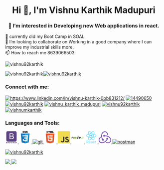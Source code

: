 <h1 align="center">Hi 👋, I'm Vishnu Karthik Madupuri</h1>
<h3 align="center">👀 I’m interested in Developing new Web applications in react.</h3>
🌱 currently did my Boot Camp in SOAL <br/>💞️ I’m looking to collaborate on Working in a good company where I can improve my industrial skills more.<br/>
📫 How to reach me 8639066503.

<p align="left"> <img src="https://komarev.com/ghpvc/?username=vishnu92karthik&label=Profile%20views&color=0e75b6&style=flat" alt="vishnu92karthik" /> </p>
<p><img align="left" src="https://github-readme-stats.vercel.app/api/top-langs?username=vishnu92karthik&show_icons=true&locale=en&layout=compact&show_icons=true&theme=solarized-light" alt="vishnu92karthik" /></p> 
<p align="left"> <a href="https://github.com/ryo-ma/github-profile-trophy"><img src="https://github-profile-trophy.vercel.app/?username=vishnu92karthik&show_icons=true&theme=radical" alt="vishnu92karthik"/></a> </p>

<h3 align="left">Connect with me:</h3>
<p align="left">
<a href="https://linkedin.com/in/https://www.linkedin.com/in/vishnu-karthik-0bb831212/" target="blank"><img align="center" src="https://raw.githubusercontent.com/rahuldkjain/github-profile-readme-generator/master/src/images/icons/Social/linked-in-alt.svg" alt="https://www.linkedin.com/in/vishnu-karthik-0bb831212/" height="30" width="40" /></a>
<a href="https://stackoverflow.com/users/14490650" target="blank"><img align="center" src="https://raw.githubusercontent.com/rahuldkjain/github-profile-readme-generator/master/src/images/icons/Social/stack-overflow.svg" alt="14490650" height="30" width="40" /></a>
<a href="https://codesandbox.com/vishnu92karthik" target="blank"><img align="center" src="https://cdn.jsdelivr.net/npm/simple-icons@3.0.1/icons/codesandbox.svg" alt="vishnu92karthik" height="30" width="40" /></a>
<a href="https://instagram.com/vishnu_karthik_madupuri" target="blank"><img align="center" src="https://raw.githubusercontent.com/rahuldkjain/github-profile-readme-generator/master/src/images/icons/Social/instagram.svg" alt="vishnu_karthik_madupuri" height="30" width="40" /></a>
<a href="https://www.leetcode.com/vishnu92karthik" target="blank"><img align="center" src="https://raw.githubusercontent.com/rahuldkjain/github-profile-readme-generator/master/src/images/icons/Social/leet-code.svg" alt="vishnu92karthik" height="30" width="40" /></a>
  <a href="https://www.hackerrank.com/vishnumkarthik" target="blank"><img align="center" src="https://raw.githubusercontent.com/rahuldkjain/github-profile-readme-generator/master/src/images/icons/Social/hackerrank.svg" alt="vishnumkarthik" height="30" width="40" /></a>
</p>

<h3 align="left">Languages and Tools:</h3>
<p align="left"> <a href="https://getbootstrap.com" target="_blank"> <img src="https://raw.githubusercontent.com/devicons/devicon/master/icons/bootstrap/bootstrap-plain-wordmark.svg" alt="bootstrap" width="40" height="40"/> </a> <a href="https://www.w3schools.com/css/" target="_blank"> <img src="https://raw.githubusercontent.com/devicons/devicon/master/icons/css3/css3-original-wordmark.svg" alt="css3" width="40" height="40"/> </a> <a href="https://git-scm.com/" target="_blank"> <img src="https://www.vectorlogo.zone/logos/git-scm/git-scm-icon.svg" alt="git" width="40" height="40"/> </a> <a href="https://www.w3.org/html/" target="_blank"> <img src="https://raw.githubusercontent.com/devicons/devicon/master/icons/html5/html5-original-wordmark.svg" alt="html5" width="40" height="40"/> </a> <a href="https://developer.mozilla.org/en-US/docs/Web/JavaScript" target="_blank"> <img src="https://raw.githubusercontent.com/devicons/devicon/master/icons/javascript/javascript-original.svg" alt="javascript" width="40" height="40"/> </a> <a href="https://nodejs.org" target="_blank"> <img src="https://raw.githubusercontent.com/devicons/devicon/master/icons/nodejs/nodejs-original-wordmark.svg" alt="nodejs" width="40" height="40"/> </a> <a href="https://reactjs.org/" target="_blank"> <img src="https://raw.githubusercontent.com/devicons/devicon/master/icons/react/react-original-wordmark.svg" alt="react" width="40" height="40"/> </a> <a href="https://redux.js.org" target="_blank"> <img src="https://raw.githubusercontent.com/devicons/devicon/master/icons/redux/redux-original.svg" alt="redux" width="40" height="40"/> </a> 
<a href="https://postman.com" target="_blank"> <img src="https://www.vectorlogo.zone/logos/getpostman/getpostman-icon.svg" alt="postman" width="40" height="40"/> </a> <a href="https://reactjs.org/" target="_blank"> 
</p> 
<p><img align="center" src="https://github-readme-streak-stats.herokuapp.com/?user=vishnu92karthik&show_icons=true&theme=radical" alt="vishnu92karthik" /></p>

<img src= "https://github-readme-stats.vercel.app/api?username=vishnu92karthik&show_icons=true&theme=highcontrast"> 

<img src = "https://activity-graph.herokuapp.com/graph?username=vishnu92karthik&theme=dracula">
